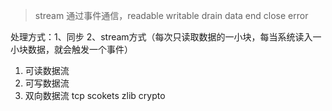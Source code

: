 > stream 通过事件通信，readable writable drain data end close error

处理方式：1、同步 2、stream方式（每次只读取数据的一小块，每当系统读入一小块数据，就会触发一个事件）

1. 可读数据流
2. 可写数据流
3. 双向数据流 tcp scokets zlib crypto

